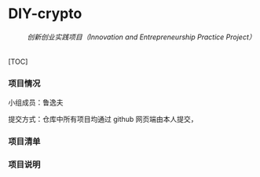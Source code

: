 # DIY-crypto
<h6 align="right">创新创业实践项目（Innovation and Entrepreneurship Practice Project）</h6>

[TOC]

### 项目情况

小组成员：鲁逸夫

提交方式：仓库中所有项目均通过 github 网页端由本人提交，



### 项目清单





### 项目说明
